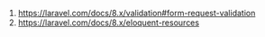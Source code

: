 1. https://laravel.com/docs/8.x/validation#form-request-validation
2. https://laravel.com/docs/8.x/eloquent-resources

